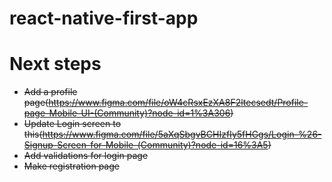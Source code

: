 # react-native-first-app

# Next steps

- ~~Add a profile page(https://www.figma.com/file/oW4cRsxEzXA8F2ltecsedt/Profile-page-Mobile-UI-(Community)?node-id=1%3A306)~~
- ~~Update Login screen to this(https://www.figma.com/file/5aXqSbgvBCHIzfIy5fHGgs/Login-%26-Signup-Screen-for-Mobile-(Community)?node-id=16%3A5)~~
- ~~Add validations for login page~~
- ~~Make registration page~~
